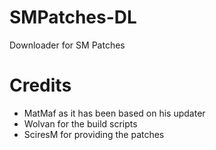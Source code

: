 # SMPatches-DL
Downloader for SM Patches

# Credits
 
 * MatMaf as it has been based on his updater
 * Wolvan for the build scripts
 * SciresM for providing the patches
